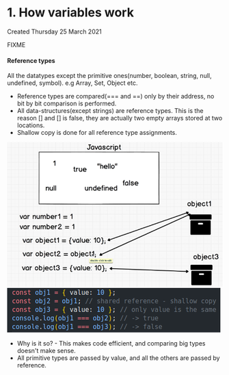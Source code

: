 # 1. How variables work
Created Thursday 25 March 2021

FIXME

#### Reference types
All the datatypes except the primitive ones(number, boolean, string, null, undefined, symbol). e.g Array, Set, Object etc.

* Reference types are compared(=== and ==) only by their address, no bit by bit comparison is performed.
* All data-structures(except strings) are reference types. This is the reason [] and [] is false, they are actually two empty arrays stored at two locations.
* Shallow copy is done for all reference type assignments.

![](/assets/1_How_variables_work-image-1.png)
 ![](/assets/1_How_variables_work-image-2.png)

* Why is it so? - This makes code efficient, and comparing big types doesn't make sense.
* All primitive types are passed by value, and all the others are passed by reference.


